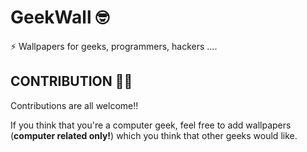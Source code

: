 # GeekWall 🤓
⚡ Wallpapers for geeks, programmers, hackers ....

## CONTRIBUTION 🤝🏼
Contributions are all welcome!!<br>

If you think that you're a computer geek, feel free to add wallpapers (<b>computer related only!</b>) which you think that other geeks would like.
